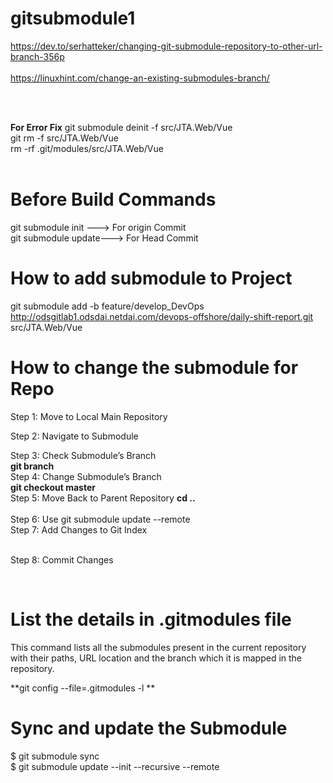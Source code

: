 # gitsubmodule1

https://dev.to/serhatteker/changing-git-submodule-repository-to-other-url-branch-356p
</br>
<br/>
https://linuxhint.com/change-an-existing-submodules-branch/

<br/>
<br/>


**For Error Fix**
git submodule deinit -f src/JTA.Web/Vue <br/>
git rm -f src/JTA.Web/Vue <br/>
rm -rf .git/modules/src/JTA.Web/Vue <br/>
<br/>
# Before Build Commands
git submodule init ---> For origin Commit <br/>
git submodule update---> For Head Commit <br/>
# How to add submodule to Project
git submodule add -b feature/develop_DevOps http://odsgitlab1.odsdai.netdai.com/devops-offshore/daily-shift-report.git src/JTA.Web/Vue


# How to change the submodule for Repo

Step 1: Move to Local Main Repository <br/>

Step 2: Navigate to Submodule <br/>

Step 3: Check Submodule’s Branch <br/>
**git branch**
<br/>
Step 4: Change Submodule’s Branch <br/>
**git checkout master**
<br/>
Step 5: Move Back to Parent Repository
**cd ..**
<br/>
<br/> Step 6: Use git submodule update --remote
<br/> Step 7: Add Changes to Git Index

<br/> Step 8: Commit Changes

<br/>

# List the details in .gitmodules file

This command lists all the submodules present in the current repository with their paths, URL location and the branch which it is mapped in the repository. <br/>
  
  **git config --file=.gitmodules -l **

# Sync and update the Submodule

$  git submodule sync <br/>
$  git submodule update --init --recursive --remote </br>

